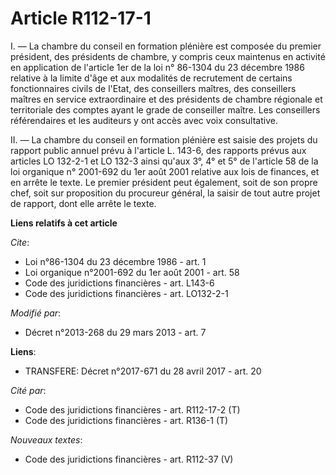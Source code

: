 # Article R112-17-1

I. ― La chambre du conseil en formation plénière est composée du premier président, des présidents de chambre, y compris ceux
maintenus en activité en application de l'article 1er de la loi n° 86-1304 du 23 décembre 1986 relative à la limite d'âge et
aux modalités de recrutement de certains fonctionnaires civils de l'Etat, des conseillers maîtres, des conseillers maîtres en
service extraordinaire et des présidents de chambre régionale et territoriale des comptes ayant le grade de conseiller
maître. Les conseillers référendaires et les auditeurs y ont accès avec voix consultative.

II. ― La chambre du conseil en formation plénière est saisie des projets du rapport public annuel prévu à l'article L. 143-6,
des rapports prévus aux articles LO 132-2-1 et LO 132-3 ainsi qu'aux 3°, 4° et 5° de l'article 58 de la loi organique n°
2001-692 du 1er août 2001 relative aux lois de finances, et en arrête le texte. Le premier président peut également, soit de
son propre chef, soit sur proposition du procureur général, la saisir de tout autre projet de rapport, dont elle arrête le
texte.

**Liens relatifs à cet article**

_Cite_:

  - Loi n°86-1304 du 23 décembre 1986 - art. 1
  - Loi organique n°2001-692 du 1er août 2001 - art. 58
  - Code des juridictions financières - art. L143-6
  - Code des juridictions financières - art. LO132-2-1

_Modifié par_:

  - Décret n°2013-268 du 29 mars 2013 - art. 7

**Liens**:

  - TRANSFERE: Décret n°2017-671 du 28 avril 2017 - art. 20

_Cité par_:

  - Code des juridictions financières - art. R112-17-2 (T)
  - Code des juridictions financières - art. R136-1 (T)

_Nouveaux textes_:

  - Code des juridictions financières - art. R112-37 (V)
